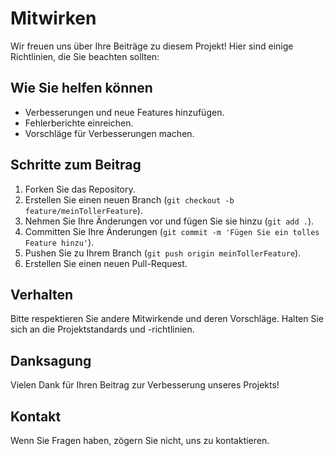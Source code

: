 # Mitwirken

Wir freuen uns über Ihre Beiträge zu diesem Projekt! Hier sind einige Richtlinien, die Sie beachten sollten:

## Wie Sie helfen können
- Verbesserungen und neue Features hinzufügen.
- Fehlerberichte einreichen.
- Vorschläge für Verbesserungen machen.

## Schritte zum Beitrag
1. Forken Sie das Repository.
2. Erstellen Sie einen neuen Branch (`git checkout -b feature/meinTollerFeature`).
3. Nehmen Sie Ihre Änderungen vor und fügen Sie sie hinzu (`git add .`).
4. Committen Sie Ihre Änderungen (`git commit -m 'Fügen Sie ein tolles Feature hinzu'`).
5. Pushen Sie zu Ihrem Branch (`git push origin meinTollerFeature`).
6. Erstellen Sie einen neuen Pull-Request.

## Verhalten
Bitte respektieren Sie andere Mitwirkende und deren Vorschläge. Halten Sie sich an die Projektstandards und -richtlinien.

## Danksagung
Vielen Dank für Ihren Beitrag zur Verbesserung unseres Projekts!

## Kontakt
Wenn Sie Fragen haben, zögern Sie nicht, uns zu kontaktieren.